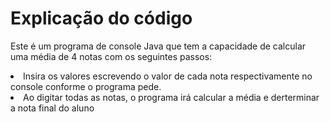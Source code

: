 <h1>Explicação do código</h1>

<p>Este é um programa de console Java que tem a capacidade de calcular uma média  de 4 notas com os seguintes passos:</p>
<li>Insira os valores escrevendo o valor de cada nota respectivamente no console conforme o programa pede.</li>
<li>Ao digitar todas as notas, o programa irá calcular a média e derterminar a nota final do aluno</li>
